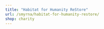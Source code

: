 ```yaml
---
title: "Habitat for Humanity ReStore"
url: /smyrna/habitat-for-humanity-restore/
shop: charity
---
```


